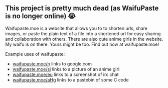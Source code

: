 ## This project is pretty much dead (as WaifuPaste is no longer online) 😭 

Waifupaste.moe is a website that allows you to to shorten urls, share images, or paste the plain text of a file into a shortened url for easy sharing and collaboration with others. There are also cute anime girls in the website. My waifu is on there. Yours might be too. Find out now at waifupaste.moe!

Example uses of waifupaste:

- [waifupaste.moe/n](https://waifupaste.moe/n) links to google.com
- [waifupaste.moe/si](https://waifupaste.moe/si) links to a picture of an anime girl
- [waifupaste.moe/eu](https://waifupaste.moe/eu) links to a screenshot of irc chat
- [waifupaste.moe/aHg](https://waifupaste.moe/aHg) links to a pastebin of some C code
